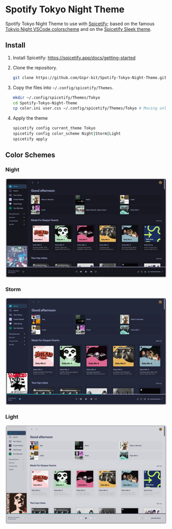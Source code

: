 # Spotify Tokyo Night Theme

Spotify Tokyo Night Theme to use with [Spicetify](https://spicetify.app/); based on the famous [Tokyio Night VSCode colorscheme](https://github.com/enkia/tokyo-night-vscode-theme#color-palette) and on the [Spicetify Sleek theme](https://github.com/spicetify/spicetify-themes/blob/master/THEMES.md#sleek).

## Install

1. Install Spicetify: https://spicetify.app/docs/getting-started

2. Clone the repository.

   ````bash
   git clone https://github.com/Gspr-bit/Spotify-Tokyo-Night-Theme.git
   ````

3. Copy the files into `~/.config/spicetify/Themes`.

   ````bash
   mkdir ~/.config/spicetify/Themes/Tokyo
   cd Spotify-Tokyo-Night-Theme
   cp color.ini user.css ~/.config/spicetify/Themes/Tokyo # Moving only neccessary files to the right directory
   ````

4. Apply the theme

   ````bash
   spicetify config current_theme Tokyo
   spicetify config color_scheme Night|Storm|Light
   spicetify apply
   ````


## Color Schemes

### Night

![](night.png)

### Storm

![](storm.png)

### Light

![](light.png)
